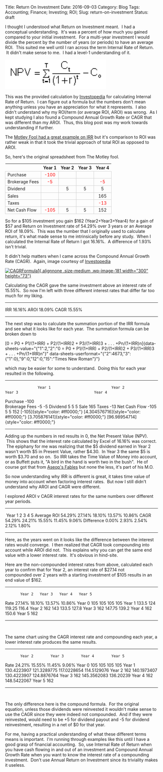 Title: Return On Investment
Date: 2016-09-03
Category: Blog
Tags: Accounting; Finance; Investing; ROI;
Slug: return-on-investment
Status: draft

I thought I understood what Return on Investment meant.  I had a conceptual understanding.  It's was a percent of how much you gained compared to your initial investment.  For a multi-year investment I would divide the percent by the number of years (or periods) to have an average ROI.  This suited me well until I ran across the term Internal Rate of Return.  It didn't make sense to me.  I had a level-1 understanding of it.

![npv\_formula](media/2016/npv_formula.png)

This was the provided calculation by [Investopedia](http://www.investopedia.com/terms/i/irr.asp) for calculating Internal Rate of Return.  I can figure out a formula but the numbers don't mean anything unless you have an appreciation for what it represents.  I also didn't understand why my ROI/term (or average ROI, AROI) was wrong.  As I kept studying I also found a Compound Annual Growth Rate or CAGR that was different than my AROI.  Thus, this blog post was my work towards understanding if further.

The [Motley Fool had a great example on IRR](http://www.fool.com/knowledge-center/the-difference-between-internal-rate-of-return-and.aspx) but it's comparison to ROI was rather weak in that it took the trivial approach of total ROI as opposed to AROI.

So, here's the original spreadsheet from The Motley fool.

|                | Year 1 | Year 2 | Year 3 | Year 4 |
|----------------|:------:|:------:|:------:|:------:|
| Purchase       |   <span style="color:red">-100</span> |        |        |        |
| Brokerage Fees |    <span style="color:red"> -5 </span>|        |        | <span style="color:red">-5</span>     |
| Dividend       |        | 5      | 5      | 5      |
| Sales          |        |        |        | 165    |
| Taxes          |        |        |        | <span style="color:red">-13</span>    |
| Net Cash Flow  |   <span style="color:red">-105</span> | 5      | 5      | 152    |

So for a \$105 investment you gain \$162 (Year2+Year3+Year4) for a gain of \$57 and Return on Investment rate of 54.29% over 3 years or an Average ROI of 18.09%.  This was the number that I originally used to calculate return, it's what made sense to me intrinsically before any study.  When I calculated the Internal Rate of Return I got 16.16%.  A difference of 1.93% isn't trivial.

It didn't help matters when I came across the Compound Annual Growth Rate (CAGR).  Again, image courtesy of [Investopedia](http://www.investopedia.com/terms/c/cagr.asp)

[![CAGRFormula1](https://kennethfarr.com/wp-content/uploads/2016/09/CAGRFormula1-300x73.gif){.alignnone .size-medium .wp-image-181 width="300" height="73"}](https://kennethfarr.com/wp-content/uploads/2016/09/CAGRFormula1.gif)

Calculating the CAGR gave the same investment above an interest rate of 15.55%.  So now I'm left with three different interest rates that differ far too much for my liking.

<style type="text/css"><!--td {border: 1px solid #ccc;}br {mso-data-placement:same-cell;}--></style>
  ------ --------
  IRR    16.16%
  AROI   18.09%
  CAGR   15.55%
  ------ --------

The next step was to calculate the summation portion of the IRR formula and see what it looks like for each year.  The summation formula can be broken down to

<style type="text/css"><!--td {border: 1px solid #ccc;}br {mso-data-placement:same-cell;}--></style>
[0 = P0 + P1/(1+IRR) + P2/(1+IRR)2 + P3/(1+IRR)3 + . . . +Pn/(1+IRR)n]{data-sheets-value="{"1":2,"2":"0 = P0 + P1/(1+IRR) + P2/(1+IRR)2 + P3/(1+IRR)3 + . . . +Pn/(1+IRR)n"}" data-sheets-userformat="{"2":4673,"3":{"1":0},"9":0,"12":0,"15":"Times New Roman"}"}

which may be easier for some to understand.  Doing this for each year resulted in the following.

<style type="text/css"><!--td {border: 1px solid #ccc;}br {mso-data-placement:same-cell;}--></style>
  ---------------- --------------------------------- ---------------------------------------- ---------------------------------------- ----------------------------------------
                   Year 1                            Year 2                                   Year 3                                   Year 4
  Purchase         -100                                                                                                                
  Brokerage Fees   -5                                                                                                                  -5
  Dividend                                           5                                        5                                        5
  Sale                                                                                                                                 165
  Taxes                                                                                                                                -13
  Net Cash Flow    -105                              5                                        5                                        152
                   [-105]{style="color: #ff0000;"}   [4.304576716]{style="color: #ff0000;"}   [3.705876141]{style="color: #ff0000;"}   [96.98954714]{style="color: #ff0000;"}
  ---------------- --------------------------------- ---------------------------------------- ---------------------------------------- ----------------------------------------

Adding up the numbers in red results in 0, the Net Present Value (NPV).  This shows that the interest rate calculated by Excel of 16.16% was correct.  The epiphany for me was realizing that the \$5 dividend earned in Year 2 wasn't worth \$5 in Present Value, rather \$4.30.  In Year 3 the same \$5 is worth \$3.70 and so on.  So IRR takes the Time Value of Money into account, or as Buffett puts it, "A bird in the hand is worth two in the bush".  He of course got that from [Aseop's Fables](http://www.best-childrens-books.com/a-bird-in-the-hand.html) but none the less, it's part of his M.O.

So now understanding why IRR is different is great, it takes time value of money into account when factoring interest rates.  But now I still didn't understand why AROI and CAGR were different.

I explored AROI v CAGR interest rates for the same numbers over different year periods.

<style type="text/css"><!--td {border: 1px solid #ccc;}br {mso-data-placement:same-cell;}--></style>
  ------------- -------- -------- -------- -------- --------
   Year         1        2        3        4        5
  Average ROI   54.29%   27.14%   18.10%   13.57%   10.86%
  CAGR          54.29%   24.21%   15.55%   11.45%   9.06%
  Difference    0.00%    2.93%    2.54%    2.12%    1.80%
  ------------- -------- -------- -------- -------- --------

Here, as the years went on it looks like the difference between the interest rates would converge.  I then realized that CAGR took compounding into account while AROI did not.  This explains why you can get the same end value with a lower interest rate.  It's obvious in hind-site.

Here are the non-compounded interest rates from above, calculated each year to confirm that for Year 2, an interest rate of \$27.14 not compounded over 2 years with a starting investment of \$105 results in an end value of \$162.

<style type="text/css"><!--td {border: 1px solid #ccc;}br {mso-data-placement:same-cell;}--></style>
  -------- -------- -------- -------- --------
           Year 2   Year 3   Year 4   Year 5
  Rate     27.14%   18.10%   13.57%   10.86%
  Year 0   105      105      105      105
  Year 1   133.5    124      119.25   116.4
  Year 2   162      143      133.5    127.8
  Year 3            162      147.75   139.2
  Year 4                     162      150.6
  Year 5                              162
  -------- -------- -------- -------- --------

 

The same chart using the CAGR interest rate and compounding each year, a lower interest rate produces the same results.

<style type="text/css"><!--td {border: 1px solid #ccc;}br {mso-data-placement:same-cell;}--></style>
  -------- ------------- ------------- ------------- -------------
           Year 2        Year 3        Year 4        Year 5
  Rate     24.21%        15.55%        11.45%        9.06%
  Year 0   105           105           105           105
  Year 1   130.4223907   121.3289775   117.0228654   114.5129076
  Year 2   162           140.1973407   130.4223907   124.8876764
  Year 3                 162           145.3562083   136.20239
  Year 4                               162           148.5422067
  Year 5                                             162
  -------- ------------- ------------- ------------- -------------

 

The only difference here is the compound formula.  For the original equation, unless those dividends were reinvested it wouldn't make sense to use the CAGR since they were indeed not compounded.  And if they were reinvested, would need to be +5 for dividend payout and -5 for dividend reinvestment, resulting in a net of \$0 for that year.

For me, having a practical understanding of what these different terms means is important.  I'm running through examples like this until I have a good grasp of financial accounting.  So, use Internal Rate of Return when you have cash flowing in and out of an investment and Compound Annual Growth Rate when you want to know the interest rate of a compounding investment.  Don't use Annual Return on Investment since its triviality makes it useless.
